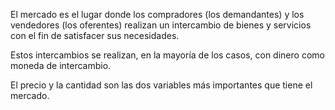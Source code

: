 El mercado es el lugar donde los compradores (los demandantes) y los vendedores (los oferentes) realizan un intercambio de bienes y servicios con el fin de satisfacer sus necesidades.

Estos intercambios se realizan, en la mayoría de los casos, con dinero como moneda de intercambio.

El precio y la cantidad son las dos variables más importantes que tiene el mercado.
